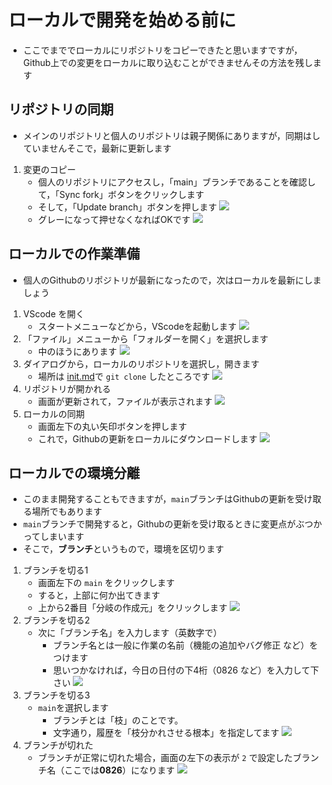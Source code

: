 # ローカルで開発を始める前に

- ここでまででローカルにリポジトリをコピーできたと思いますですが，Github上での変更をローカルに取り込むことができませんその方法を残します

## リポジトリの同期
- メインのリポジトリと個人のリポジトリは親子関係にありますが，同期はしていませんそこで，最新に更新します
1. 変更のコピー
   - 個人のリポジトリにアクセスし，「main」ブランチであることを確認して，「Sync fork」ボタンをクリックします
   - そして，「Update branch」ボタンを押します
   ![](./img/s1.png)
   - グレーになって押せなくなればOKです
   ![](./img/s2.png)
    
    
## ローカルでの作業準備
- 個人のGithubのリポジトリが最新になったので，次はローカルを最新にしましょう
1. VScode を開く
   - スタートメニューなどから，VScodeを起動します
   ![](./img/v1.png)
2. 「ファイル」メニューから「フォルダーを開く」を選択します
   - 中のほうにあります
   ![](./img/v2.png)
3. ダイアログから，ローカルのリポジトリを選択し，開きます
   - 場所は [init.md](./init.md)で `git clone` したところです
   ![](./img/v3.png)
4. リポジトリが開かれる
   - 画面が更新されて，ファイルが表示されます
   ![](./img/v4.png)
5. ローカルの同期
   - 画面左下の丸い矢印ボタンを押します
   - これで，Githubの更新をローカルにダウンロードします
   ![](./img/v5.png)
     
## ローカルでの環境分離
- このまま開発することもできますが，`main`ブランチはGithubの更新を受け取る場所でもあります
- `main`ブランチで開発すると，Githubの更新を受け取るときに変更点がぶつかってしまいます
- そこで，**ブランチ**というもので，環境を区切ります
1. ブランチを切る1
   - 画面左下の `main` をクリックします
   - すると，上部に何か出てきます
   - 上から2番目「分岐の作成元」をクリックします
   ![](./img/b1.png)
2. ブランチを切る2
   - 次に「ブランチ名」を入力します（英数字で）
     - ブランチ名とは一般に作業の名前（機能の追加やバグ修正 など）をつけます
     - 思いつかなければ，今日の日付の下4桁（0826 など）を入力して下さい
   ![](./img/b2.png)
3. ブランチを切る3
   - `main`を選択します
     - ブランチとは「枝」のことです。
     - 文字通り，履歴を「枝分かれさせる根本」を指定してます
   ![](./img/b3.png)
4. ブランチが切れた
   - ブランチが正常に切れた場合，画面の左下の表示が `2` で設定したブランチ名（ここでは**0826**）になります
   ![](./img/b4.png)
